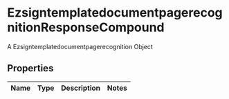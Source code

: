 

# EzsigntemplatedocumentpagerecognitionResponseCompound

A Ezsigntemplatedocumentpagerecognition Object

## Properties

| Name | Type | Description | Notes |
|------------ | ------------- | ------------- | -------------|



